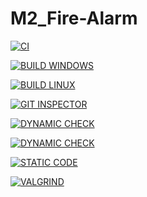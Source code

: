 # M2_Fire-Alarm

[![CI](https://github.com/palaprolu/M2_Fire-Alarm/actions/workflows/CI.yml/badge.svg?branch=main)](https://github.com/palaprolu/M2_Fire-Alarm/actions/workflows/CI.yml)

[![BUILD WINDOWS](https://github.com/palaprolu/M2_Fire-Alarm/actions/workflows/BUILD%20WINDOWS.yml/badge.svg?branch=main)](https://github.com/palaprolu/M2_Fire-Alarm/actions/workflows/BUILD%20WINDOWS.yml)

[![BUILD LINUX](https://github.com/palaprolu/M2_Fire-Alarm/actions/workflows/BUILD%20LINUX.yml/badge.svg)](https://github.com/palaprolu/M2_Fire-Alarm/actions/workflows/BUILD%20LINUX.yml)

[![GIT INSPECTOR](https://github.com/palaprolu/M2_Fire-Alarm/actions/workflows/GIT%20INSPECTOR.yml/badge.svg?branch=main)](https://github.com/palaprolu/M2_Fire-Alarm/actions/workflows/GIT%20INSPECTOR.yml)

[![DYNAMIC CHECK](https://github.com/palaprolu/M2_Fire-Alarm/actions/workflows/DYNAMIC%20CHECK.yml/badge.svg?branch=main)](https://github.com/palaprolu/M2_Fire-Alarm/actions/workflows/DYNAMIC%20CHECK.yml)

[![DYNAMIC CHECK](https://github.com/palaprolu/M2_Fire-Alarm/actions/workflows/DYNAMIC%20CHECK.yml/badge.svg)](https://github.com/palaprolu/M2_Fire-Alarm/actions/workflows/DYNAMIC%20CHECK.yml)

[![STATIC CODE](https://github.com/palaprolu/M2_Fire-Alarm/actions/workflows/STATIC%20CODE.yml/badge.svg)](https://github.com/palaprolu/M2_Fire-Alarm/actions/workflows/STATIC%20CODE.yml)

[![VALGRIND](https://github.com/palaprolu/M2_Fire-Alarm/actions/workflows/VALGRIND.yml/badge.svg)](https://github.com/palaprolu/M2_Fire-Alarm/actions/workflows/VALGRIND.yml)
